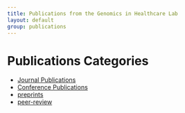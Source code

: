 ```yaml
---
title: Publications from the Genomics in Healthcare Lab
layout: default
group: publications
---
```


# Publications Categories

- [Journal Publications](/publications/journals/)
- [Conference Publications](/publications/conferences/)
- [preprints](/publications/preprints/)
- [peer-review](/publications/peer-reviews/)
